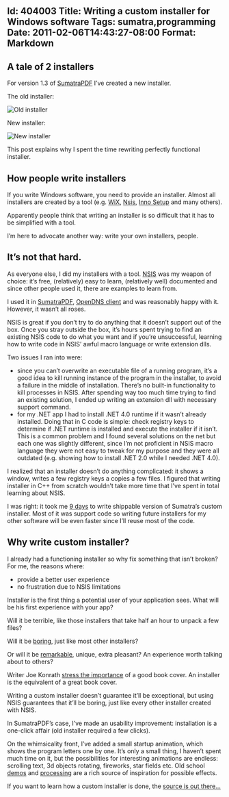 Id: 404003
Title: Writing a custom installer for Windows software
Tags: sumatra,programming
Date: 2011-02-06T14:43:27-08:00
Format: Markdown
--------------
A tale of 2 installers
----------------------

For version 1.3 of
[SumatraPDF](http://blog.kowalczyk.info/software/sumatrapdf/free-pdf-reader.html)
I’ve created a new installer.

The old installer:

![Old installer](//kjkpub.s3.amazonaws.com/blog/sumatra/sum-installer-old.png "Old installer")

New installer:

![New installer](//kjkpub.s3.amazonaws.com/blog/sumatra/sum-installer-new.png "New installer")

This post explains why I spent the time rewriting perfectly functional
installer.

How people write installers
---------------------------

If you write Windows software, you need to provide an installer. Almost
all installers are created by a tool (e.g.
[WiX](http://wix.sourceforge.net/), [Nsis](http://nsis.sourceforge.net),
[Inno Setup](http://www.jrsoftware.org/isinfo.php) and many others).

Apparently people think that writing an installer is so difficult that
it has to be simplified with a tool.

I’m here to advocate another way: write your own installers, people.

It’s not that hard.
-------------------

As everyone else, I did my installers with a tool.
[NSIS](http://nsis.sourceforge.net) was my weapon of choice: it’s free,
(relatively) easy to learn, (relatively well) documented and since other
people used it, there are examples to learn from.

I used it in
[SumatraPDF](http://blog.kowalczyk.info/software/sumatrapdf/free-pdf-reader.html),
[OpenDNS client](https://github.com/opendns/dynamicipupdate) and was
reasonably happy with it. However, it wasn’t all roses.

NSIS is great if you don’t try to do anything that it doesn’t support
out of the box. Once you stray outside the box, it’s hours spent trying
to find an existing NSIS code to do what you want and if you’re
unsuccessful, learning how to write code in NSIS’ awful macro language
or write extension dlls.

Two issues I ran into were:

-   since you can’t overwrite an executable file of a running program,
    it’s a good idea to kill running instance of the program in the
    installer, to avoid a failure in the middle of installation. There’s
    no built-in functionality to kill processes in NSIS. After spending
    way too much time trying to find an existing solution, I ended up
    writing an extension dll with necessary support command.
-   for my .NET app I had to install .NET 4.0 runtime if it wasn’t
    already installed. Doing that in C code is simple: check registry
    keys to determine if .NET runtime is installed and execute the
    installer if it isn’t. This is a common problem and I found several
    solutions on the net but each one was slightly different, since I’m
    not proficient in NSIS macro language they were not easy to tweak
    for my purpose and they were all outdated (e.g. showing how to
    install .NET 2.0 while I needed .NET 4.0).

I realized that an installer doesn’t do anything complicated: it shows a
window, writes a few registry keys a copies a few files. I figured that
writing installer in C++ from scratch wouldn’t take more time that I’ve
spent in total learning about NSIS.

I was right: it took me [9
days](http://code.google.com/p/sumatrapdf/source/list?path=/trunk/src/installer/Installer.cpp&start=2535)
to write shippable version of Sumatra’s custom installer. Most of it was
support code so writing future installers for my other software will be
even faster since I’ll reuse most of the code.

Why write custom installer?
---------------------------

I already had a functioning installer so why fix something that isn’t
broken? For me, the reasons where:

-   provide a better user experience
-   no frustration due to NSIS limitations

Installer is the first thing a potential user of your application sees.
What will be his first experience with your app?

Will it be terrible, like those installers that take half an hour to
unpack a few files?

Will it be
[boring](http://sethgodin.typepad.com/seths_blog/2009/01/youre-boring.html),
just like most other installers?

Or will it be
[remarkable](http://sethgodin.typepad.com/seths_blog/2003/06/remarkable_is_w.html),
unique, extra pleasant? An experience worth talking about to others?

Writer Joe Konrath [stress the
importance](http://jakonrath.blogspot.com/2010/12/holiday-ebook-buying-guide.html)
of a good book cover. An installer is the equivalent of a great book
cover.

Writing a custom installer doesn’t guarantee it’ll be exceptional, but
using NSIS guarantees that it’ll be boring, just like every other
installer created with NSIS.

In SumatraPDF’s case, I’ve made an usability improvement: installation
is a one-click affair (old installer required a few clicks).

On the whimsicality front, I’ve added a small startup animation, which
shows the program letters one by one. It’s only a small thing, I haven’t
spent much time on it, but the possibilities for interesting animations
are endless: scrolling text, 3d objects rotating, fireworks, star fields
etc. Old school [demos](http://www.pouet.net/) and
[processing](http://processing.org/) are a rich source of inspiration
for possible effects.

If you want to learn how a custom installer is done, the [source is out
there…](http://code.google.com/p/sumatrapdf/source/browse/#svn/trunk/src/installer)

